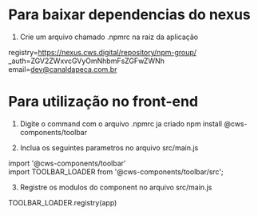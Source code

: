 # Para baixar dependencias do nexus 

1) Crie um arquivo chamado .npmrc na raiz da aplicação

registry=https://nexus.cws.digital/repository/npm-group/
_auth=ZGV2ZWxvcGVyOmNhbmFsZGFwZWNh
email=dev@canaldapeca.com.br


# Para utilização no front-end

1) Digite o command com o arquivo .npmrc ja criado
npm install @cws-components/toolbar<br/>


2) Inclua os seguintes parametros no arquivo src/main.js

import '@cws-components/toolbar'<br/>
import TOOLBAR_LOADER from '@cws-components/toolbar/src';<br/>

3) Registre os modulos do component no arquivo src/main.js

TOOLBAR_LOADER.registry(app)
